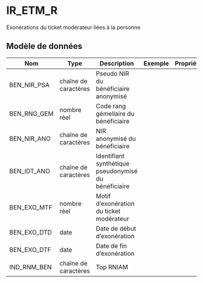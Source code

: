 # IR_ETM_R

Exonérations du ticket modérateur liées à la personne 


## Modèle de données

|Nom|Type|Description|Exemple|Propriétés|
|-|-|-|-|-|
|BEN_NIR_PSA|chaîne de caractères|Pseudo NIR du bénéficiaire anonymisé|||
|BEN_RNG_GEM|nombre réel|Code rang gémellaire du bénéficiaire|||
|BEN_NIR_ANO|chaîne de caractères|NIR anonymisé du bénéficiaire|||
|BEN_IDT_ANO|chaîne de caractères|Identifiant synthétique pseudonymisé du bénéficiaire|||
|BEN_EXO_MTF|nombre réel|Motif d’exonération du ticket modérateur|||
|BEN_EXO_DTD|date|Date de début d’exonération|||
|BEN_EXO_DTF|date|Date de fin d’exonération|||
|IND_RNM_BEN|chaîne de caractères|Top RNIAM|||
